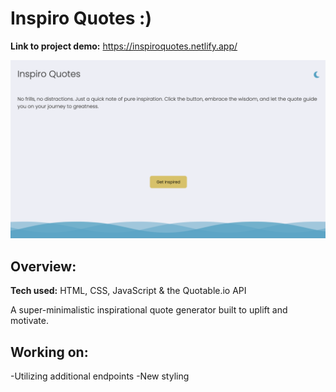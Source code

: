 # Inspiro Quotes :)
**Link to project demo:** https://inspiroquotes.netlify.app/

![Project Screenshot](https://github.com/gwendolyn954/inspiro-quotes/blob/main/images/inspiro-home.png)

## Overview:

**Tech used:** HTML, CSS, JavaScript & the Quotable.io API

A super-minimalistic inspirational quote generator built to uplift and motivate.  

## Working on:
-Utilizing additional endpoints
-New styling

